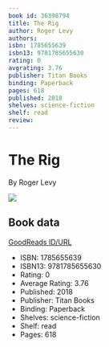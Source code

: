 ```yaml
---
book id: 36398794
title: The Rig
author: Roger Levy
authors: 
isbn: 1785655639
isbn13: 9781785655630
rating: 0
avgrating: 3.76
publisher: Titan Books
binding: Paperback
pages: 618
published: 2018
shelves: science-fiction
shelf: read
review: 
---
```


# The Rig

By Roger Levy

![](https://i.gr-assets.com/images/S/compressed.photo.goodreads.com/books/1507828284l/36398794.jpg)

## Book data

[GoodReads ID/URL](https://www.goodreads.com/book/show/36398794)

- ISBN: 1785655639
- ISBN13: 9781785655630
- Rating: 0
- Average Rating: 3.76
- Published: 2018
- Publisher: Titan Books
- Binding: Paperback
- Shelves: science-fiction
- Shelf: read
- Pages: 618

